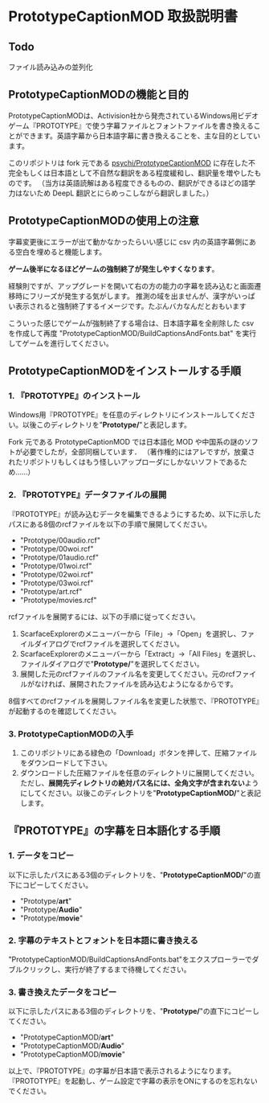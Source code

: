 # PrototypeCaptionMOD 取扱説明書

## Todo
ファイル読み込みの並列化

## PrototypeCaptionMODの機能と目的
PrototypeCaptionMODは、Activision社から発売されているWindows用ビデオゲーム『PROTOTYPE』で使う字幕ファイルとフォントファイルを書き換えることができます。英語字幕から日本語字幕に書き換えることを、主な目的としています。

このリポジトリは fork 元である [psychi/PrototypeCaptionMOD](https://github.com/psychi/PrototypeCaptionMOD) に存在した不完全もしくは日本語として不自然な翻訳をある程度緩和し、翻訳量を増やしたものです。
（当方は英語読解はある程度できるものの、翻訳ができるほどの語学力はないため DeepL 翻訳とにらめっこしながら翻訳しました。）

## PrototypeCaptionMODの使用上の注意
字幕変更後にエラーが出て動かなかったらいい感じに csv 内の英語字幕側にある空白を埋めると機能します。

**ゲーム後半になるほどゲームの強制終了が発生しやすくなります**。

経験則ですが、アップグレードを開いて右の方の能力の字幕を読み込むと画面遷移時にフリーズが発生する気がします。
推測の域を出ませんが、漢字がいっぱい表示されると強制終了するイメージです。たぶんバカなんだとおもいます

こういった感じでゲームが強制終了する場合は、日本語字幕を全削除した csv を作成して再度 "PrototypeCaptionMOD/BuildCaptionsAndFonts.bat" を実行してゲームを進行してください。

## PrototypeCaptionMODをインストールする手順

### 1. 『PROTOTYPE』のインストール
Windows用『PROTOTYPE』を任意のディレクトリにインストールしてください。以後このディレクトリを"**Prototype/**"と表記します。

Fork 元である PrototypeCaptionMOD では日本語化 MOD や中国系の謎のソフトが必要でしたが，全部同梱しています．
（著作権的にはアレですが，放棄されたリポジトリもしくはもう怪しいアップローダにしかないソフトであるため......）

### 2. 『PROTOTYPE』データファイルの展開
『PROTOTYPE』が読み込むデータを編集できるようにするため、以下に示したパスにある8個のrcfファイルを以下の手順で展開してください。

* "Prototype/00audio.rcf"
* "Prototype/00woi.rcf"
* "Prototype/01audio.rcf"
* "Prototype/01woi.rcf"
* "Prototype/02woi.rcf"
* "Prototype/03woi.rcf"
* "Prototype/art.rcf"
* "Prototype/movies.rcf"

rcfファイルを展開するには、以下の手順に従ってください。

1. ScarfaceExplorerのメニューバーから「File」→「Open」を選択し、ファイルダイアログでrcfファイルを選択してください。
2. ScarfaceExplorerのメニューバーから「Extract」→「All Files」を選択し、ファイルダイアログで"**Prototype/**"を選択してください。
3. 展開した元のrcfファイルのファイル名を変更してください。元のrcfファイルがなければ、展開されたファイルを読み込むようになるからです。

8個すべてのrcfファイルを展開しファイル名を変更した状態で、『PROTOTYPE』が起動するのを確認してください。

### 3. PrototypeCaptionMODの入手
1. このリポジトリにある緑色の「Download」ボタンを押して、圧縮ファイルをダウンロードして下さい。
2. ダウンロードした圧縮ファイルを任意のディレクトリに展開してください。ただし、**展開先ディレクトリの絶対パス名には、全角文字が含まれない**ようにしてください。以後このディレクトリを"**PrototypeCaptionMOD/**"と表記します。

## 『PROTOTYPE』の字幕を日本語化する手順

### 1. データをコピー
以下に示したパスにある3個のディレクトリを、"**PrototypeCaptionMOD/**"の直下にコピーしてください。

* "Prototype/**art**"
* "Prototype/**Audio**"
* "Prototype/**movie**"

### 2. 字幕のテキストとフォントを日本語に書き換える
"PrototypeCaptionMOD/BuildCaptionsAndFonts.bat"をエクスプローラーでダブルクリックし、実行が終了するまで待機してください。

### 3. 書き換えたデータをコピー
以下に示したパスにある3個のディレクトリを、"**Prototype/**"の直下にコピーしてください。

* "PrototypeCaptionMOD/**art**"
* "PrototypeCaptionMOD/**Audio**"
* "PrototypeCaptionMOD/**movie**"

以上で、『PROTOTYPE』の字幕が日本語で表示されるようになります。『PROTOTYPE』を起動し、ゲーム設定で字幕の表示をONにするのを忘れないでください。
